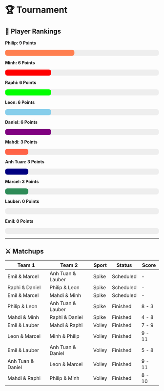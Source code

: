 # 🏆 Tournament
## 🏅 Player Rankings

**Philip: 9 Points**
<div style="background-color: #eee; border-radius: 8px; width: 100%; height: 20px;">
  <div style="width: 45.0%; background-color: coral; height: 100%; border-radius: 8px;"></div>
</div>
            
**Minh: 6 Points**
<div style="background-color: #eee; border-radius: 8px; width: 100%; height: 20px;">
  <div style="width: 30.0%; background-color: red; height: 100%; border-radius: 8px;"></div>
</div>
            
**Raphi: 6 Points**
<div style="background-color: #eee; border-radius: 8px; width: 100%; height: 20px;">
  <div style="width: 30.0%; background-color: lime; height: 100%; border-radius: 8px;"></div>
</div>
            
**Leon: 6 Points**
<div style="background-color: #eee; border-radius: 8px; width: 100%; height: 20px;">
  <div style="width: 30.0%; background-color: skyblue; height: 100%; border-radius: 8px;"></div>
</div>
            
**Daniel: 6 Points**
<div style="background-color: #eee; border-radius: 8px; width: 100%; height: 20px;">
  <div style="width: 30.0%; background-color: purple; height: 100%; border-radius: 8px;"></div>
</div>
            
**Mahdi: 3 Points**
<div style="background-color: #eee; border-radius: 8px; width: 100%; height: 20px;">
  <div style="width: 15.0%; background-color: tomato; height: 100%; border-radius: 8px;"></div>
</div>
            
**Anh Tuan: 3 Points**
<div style="background-color: #eee; border-radius: 8px; width: 100%; height: 20px;">
  <div style="width: 15.0%; background-color: navy; height: 100%; border-radius: 8px;"></div>
</div>
            
**Marcel: 3 Points**
<div style="background-color: #eee; border-radius: 8px; width: 100%; height: 20px;">
  <div style="width: 15.0%; background-color: seagreen; height: 100%; border-radius: 8px;"></div>
</div>
            
**Lauber: 0 Points**
<div style="background-color: #eee; border-radius: 8px; width: 100%; height: 20px;">
  <div style="width: 0.0%; background-color: orange; height: 100%; border-radius: 8px;"></div>
</div>
            
**Emil: 0 Points**
<div style="background-color: #eee; border-radius: 8px; width: 100%; height: 20px;">
  <div style="width: 0.0%; background-color: gold; height: 100%; border-radius: 8px;"></div>
</div>
            
---

## ⚔️ Matchups 


| Team 1                | Team 2                | Sport     | Status   | Score     |
|-----------------------|-----------------------|-----------|----------|-----------|
| Emil & Marcel         | Anh Tuan & Lauber     | Spike     | Scheduled | -         |
| Raphi & Daniel        | Philip & Leon         | Spike     | Scheduled | -         |
| Emil & Marcel         | Mahdi & Minh          | Spike     | Scheduled | -         |
| Philip & Leon         | Anh Tuan & Lauber     | Spike     | Finished | 8 - 3     |
| Mahdi & Minh          | Raphi & Daniel        | Spike     | Finished | 4 - 8     |
| Emil & Lauber         | Mahdi & Raphi         | Volley    | Finished | 7 - 9     |
| Leon & Marcel         | Minh & Philip         | Volley    | Finished | 9 - 11    |
| Emil & Lauber         | Anh Tuan & Daniel     | Volley    | Finished | 5 - 8     |
| Anh Tuan & Daniel     | Leon & Marcel         | Volley    | Finished | 9 - 11    |
| Mahdi & Raphi         | Philip & Minh         | Volley    | Finished | 8 - 10    |
